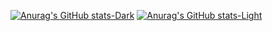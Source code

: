 [![Anurag's GitHub stats-Dark](https://github-readme-stats.vercel.app/api?username=zyt1678532032&show_icons=true&theme=dark#gh-dark-mode-only)](https://github.com/anuraghazra/github-readme-stats#gh-dark-mode-only)
[![Anurag's GitHub stats-Light](https://github-readme-stats.vercel.app/api?username=zyt1678532032&show_icons=true&theme=default#gh-light-mode-only)](https://github.com/anuraghazra/github-readme-stats#gh-light-mode-only)
